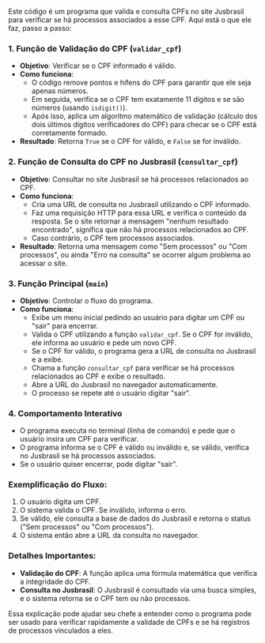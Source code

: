 Este código é um programa que valida e consulta CPFs no site Jusbrasil para verificar se há processos associados a esse CPF. Aqui está o que ele faz, passo a passo:

### 1. **Função de Validação do CPF (`validar_cpf`)**
   - **Objetivo**: Verificar se o CPF informado é válido.
   - **Como funciona**: 
     - O código remove pontos e hífens do CPF para garantir que ele seja apenas números.
     - Em seguida, verifica se o CPF tem exatamente 11 dígitos e se são números (usando `isdigit()`).
     - Após isso, aplica um algoritmo matemático de validação (cálculo dos dois últimos dígitos verificadores do CPF) para checar se o CPF está corretamente formado.
   - **Resultado**: Retorna `True` se o CPF for válido, e `False` se for inválido.

### 2. **Função de Consulta do CPF no Jusbrasil (`consultar_cpf`)**
   - **Objetivo**: Consultar no site Jusbrasil se há processos relacionados ao CPF.
   - **Como funciona**: 
     - Cria uma URL de consulta no Jusbrasil utilizando o CPF informado.
     - Faz uma requisição HTTP para essa URL e verifica o conteúdo da resposta. Se o site retornar a mensagem "nenhum resultado encontrado", significa que não há processos relacionados ao CPF.
     - Caso contrário, o CPF tem processos associados.
   - **Resultado**: Retorna uma mensagem como "Sem processos" ou "Com processos", ou ainda "Erro na consulta" se ocorrer algum problema ao acessar o site.

### 3. **Função Principal (`main`)**
   - **Objetivo**: Controlar o fluxo do programa.
   - **Como funciona**:
     - Exibe um menu inicial pedindo ao usuário para digitar um CPF ou "sair" para encerrar.
     - Valida o CPF utilizando a função `validar_cpf`. Se o CPF for inválido, ele informa ao usuário e pede um novo CPF.
     - Se o CPF for válido, o programa gera a URL de consulta no Jusbrasil e a exibe.
     - Chama a função `consultar_cpf` para verificar se há processos relacionados ao CPF e exibe o resultado.
     - Abre a URL do Jusbrasil no navegador automaticamente.
     - O processo se repete até o usuário digitar "sair".

### 4. **Comportamento Interativo**
   - O programa executa no terminal (linha de comando) e pede que o usuário insira um CPF para verificar.
   - O programa informa se o CPF é válido ou inválido e, se válido, verifica no Jusbrasil se há processos associados.
   - Se o usuário quiser encerrar, pode digitar "sair".

### Exemplificação do Fluxo:
   1. O usuário digita um CPF.
   2. O sistema valida o CPF. Se inválido, informa o erro.
   3. Se válido, ele consulta a base de dados do Jusbrasil e retorna o status ("Sem processos" ou "Com processos").
   4. O sistema então abre a URL da consulta no navegador.

### Detalhes Importantes:
   - **Validação do CPF**: A função aplica uma fórmula matemática que verifica a integridade do CPF.
   - **Consulta no Jusbrasil**: O Jusbrasil é consultado via uma busca simples, e o sistema retorna se o CPF tem ou não processos.

Essa explicação pode ajudar seu chefe a entender como o programa pode ser usado para verificar rapidamente a validade de CPFs e se há registros de processos vinculados a eles.
